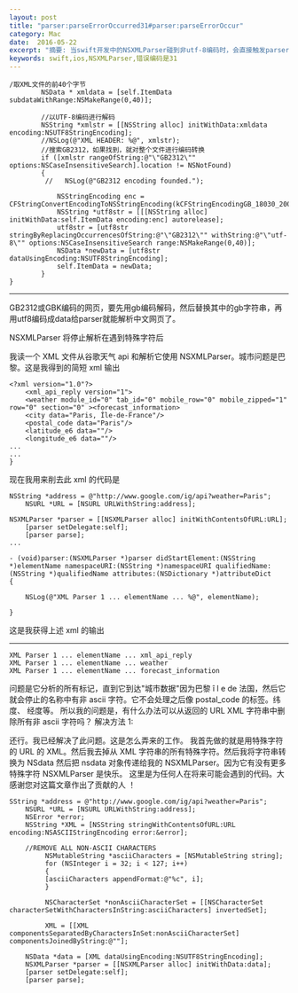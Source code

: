 ```yaml
---
layout: post
title: "parser:parseErrorOccurred31#parser:parseErrorOccur"
category: Mac
date:  2016-05-22
excerpt: "摘要: 当swift开发中的NSXMLParser碰到非utf-8编码时，会直接触发parser:parseErrorOccurred:，返回的错误编码是31，之后直接退出。"
keywords: swift,ios,NSXMLParser,错误编码是31
---
```


```
/取XML文件的前40个字节
        NSData * xmldata = [self.ItemData subdataWithRange:NSMakeRange(0,40)];
 
        //以UTF-8编码进行解码
        NSString *xmlstr = [[NSString alloc] initWithData:xmldata encoding:NSUTF8StringEncoding];
        //NSLog(@"XML HEADER: %@", xmlstr);
        //搜索GB2312，如果找到，就对整个文件进行编码转换        
        if ([xmlstr rangeOfString:@"\"GB2312\"" options:NSCaseInsensitiveSearch].location != NSNotFound)
        {
         //   NSLog(@"GB2312 encoding founded.");
            
            NSStringEncoding enc = CFStringConvertEncodingToNSStringEncoding(kCFStringEncodingGB_18030_2000);
            NSString *utf8str = [[[NSString alloc] initWithData:self.ItemData encoding:enc] autorelease];
            utf8str = [utf8str stringByReplacingOccurrencesOfString:@"\"GB2312\"" withString:@"\"utf-8\"" options:NSCaseInsensitiveSearch range:NSMakeRange(0,40)];
            NSData *newData = [utf8str dataUsingEncoding:NSUTF8StringEncoding];
            self.ItemData = newData;   
        }
}
```
***
GB2312或GBK编码的网页，要先用gb编码解码，然后替换其中的gb字符串，再用utf8编码成data给parser就能解析中文网页了。

NSXMLParser 将停止解析在遇到特殊字符后

我读一个 XML 文件从谷歌天气 api 和解析它使用 NSXMLParser。城市问题是巴黎。这是我得到的简短 xml 输出
```
<?xml version="1.0"?>
    <xml_api_reply version="1">
    <weather module_id="0" tab_id="0" mobile_row="0" mobile_zipped="1" row="0" section="0" ><forecast_information>
    <city data="Paris, Île-de-France"/>
    <postal_code data="Paris"/>
    <latitude_e6 data=""/>
    <longitude_e6 data=""/> 
...
...
}
```

现在我用来削去此 xml 的代码是

```
NSString *address = @"http://www.google.com/ig/api?weather=Paris";
    NSURL *URL = [NSURL URLWithString:address];

NSXMLParser *parser = [[NSXMLParser alloc] initWithContentsOfURL:URL];
    [parser setDelegate:self];
    [parser parse];
...

- (void)parser:(NSXMLParser *)parser didStartElement:(NSString *)elementName namespaceURI:(NSString *)namespaceURI qualifiedName:(NSString *)qualifiedName attributes:(NSDictionary *)attributeDict 
{

    NSLog(@"XML Parser 1 ... elementName ... %@", elementName);

}
```

这是我获得上述 xml 的输出
***

```
XML Parser 1 ... elementName ... xml_api_reply
XML Parser 1 ... elementName ... weather
XML Parser 1 ... elementName ... forecast_information
```
问题是它分析的所有标记，直到它到达"城市数据"因为巴黎 î l e de 法国，然后它就会停止的名称中有非 ascii 字符。它不会处理之后像 postal_code 的标签。纬度、 经度等。
所以我的问题是，有什么办法可以从返回的 URL XML 字符串中删除所有非 ascii 字符吗？
解决方法 1:

还行。我已经解决了此问题。这是怎么弄来的工作。
我首先做的就是用特殊字符的 URL 的 XML。然后我去掉从 XML 字符串的所有特殊字符。然后我将字符串转换为 NSdata 然后把 nsdata 对象传递给我的 NSXMLParser。因为它有没有更多特殊字符 NSXMLParser 是快乐。
这里是为任何人在将来可能会遇到的代码。大感谢您对这篇文章作出了贡献的人 ！

```
SString *address = @"http://www.google.com/ig/api?weather=Paris";
    NSURL *URL = [NSURL URLWithString:address];
    NSError *error;    
    NSString *XML = [NSString stringWithContentsOfURL:URL encoding:NSASCIIStringEncoding error:&error];

    //REMOVE ALL NON-ASCII CHARACTERS
         NSMutableString *asciiCharacters = [NSMutableString string];
         for (NSInteger i = 32; i < 127; i++)  
         {
         [asciiCharacters appendFormat:@"%c", i];
         }

         NSCharacterSet *nonAsciiCharacterSet = [[NSCharacterSet characterSetWithCharactersInString:asciiCharacters] invertedSet];

         XML = [[XML componentsSeparatedByCharactersInSet:nonAsciiCharacterSet] componentsJoinedByString:@""];

    NSData *data = [XML dataUsingEncoding:NSUTF8StringEncoding];
    NSXMLParser *parser = [[NSXMLParser alloc] initWithData:data];
    [parser setDelegate:self];
    [parser parse];
```
